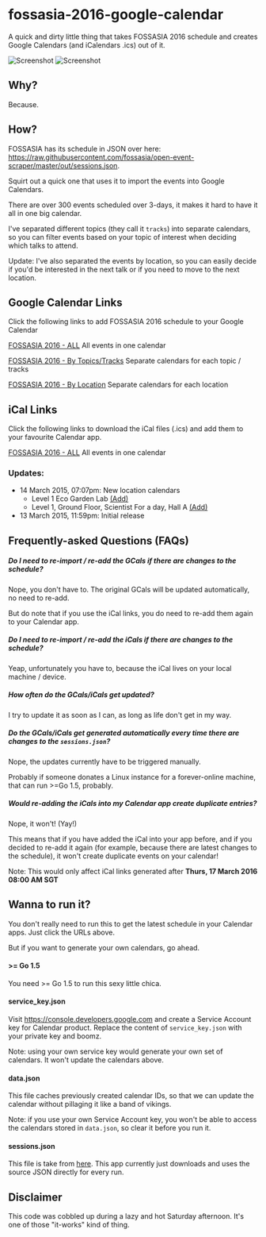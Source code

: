 # fossasia-2016-google-calendar
A quick and dirty little thing that takes FOSSASIA 2016 schedule and creates Google Calendars (and iCalendars .ics) out of it.

![Screenshot](http://i.imgur.com/Zrwzyvn.png)
![Screenshot](http://i.imgur.com/Q8haf3N.png)

## Why?
Because.

## How?
FOSSASIA has its schedule in JSON over here: https://raw.githubusercontent.com/fossasia/open-event-scraper/master/out/sessions.json.

Squirt out a quick one that uses it to import the events into Google Calendars.

There are over 300 events scheduled over 3-days, it makes it hard to have it all in one big calendar.

I've separated different topics (they call it `tracks`) into separate calendars, so you can filter events based on your
topic of interest when deciding which talks to attend.

Update: I've also separated the events by location, so you can easily decide if you'd be interested in the next talk or if you need to move to the next location.


## Google Calendar Links

Click the following links to add FOSSASIA 2016 schedule to your Google Calendar

[FOSSASIA 2016 - ALL](https://calendar.google.com/calendar/render?cid=oqrj3a93g17r1pgckrr2sv4klc@group.calendar.google.com)
All events in one calendar

[FOSSASIA 2016 - By Topics/Tracks](https://calendar.google.com/calendar/render?cid=2u592kc3v676evfrchmmhtddhc@group.calendar.google.com&cid=oeeack2tej4hepfnn5sl86ijv8@group.calendar.google.com&cid=2t6srepd45g1sp2igr9uhs1foc@group.calendar.google.com&cid=1sjun8vbpda14fhcdnb4ooku50@group.calendar.google.com&cid=ss8o2s4o1i71tbff7pvuhaf1ps@group.calendar.google.com&cid=so7meffbc6geit92c0veucn478@group.calendar.google.com&cid=efmcpobnjnflhg7p6amjjnucfo@group.calendar.google.com&cid=dgdout91jqtgo5ir5krsghgq6g@group.calendar.google.com&cid=o4lp7slj2k55rf9c5sfuavuegg@group.calendar.google.com&cid=llvl3lc03e0gggb29di6jf31k4@group.calendar.google.com&cid=gb9e6o5rhngojiooltgs73gbks@group.calendar.google.com&cid=5qg5cdi4qkr7n05eqgd9juhs6k@group.calendar.google.com&cid=mk37q05h3b4994boqbt534gmns@group.calendar.google.com&cid=0br88vtd48kk9rmeg7p02saueo@group.calendar.google.com&cid=9a5ddn4f5milnq5dmvu7i4pod0@group.calendar.google.com&cid=5jfq646ll31ovmnn5iad509c60@group.calendar.google.com&cid=bgichra2s39578j1s12cuovhkc@group.calendar.google.com)
Separate calendars for each topic / tracks

[FOSSASIA 2016 - By Location](https://calendar.google.com/calendar/render?cid=9g5troqm46de27pnmtk1tjb9rc@group.calendar.google.com&cid=0mpe4ekvrtjvfrlspqaja1tv5k@group.calendar.google.com&cid=hc66oetq5lofgrscuu2gr85jvk@group.calendar.google.com&cid=v5kii9f3idp4mu9sp0ufm0ri8g@group.calendar.google.com&cid=dd4afi5hpinmv2ebu0o27svru0@group.calendar.google.com&cid=47thjkeehc3v8m6sahg0961urs@group.calendar.google.com&cid=ecs0nve9nhp4sqcfum6j0mpbp4@group.calendar.google.com&cid=cgecjf7cpejo6phj4tenioruis@group.calendar.google.com&cid=4vro772eh7ig1tvq615e5pl2vo@group.calendar.google.com&cid=gp7chu22da63qvknmohrli5078@group.calendar.google.com&cid=unq7gtat51urg3psoi250i8aso@group.calendar.google.com&cid=230u48nkt9pdte134bm6b5l6rg@group.calendar.google.com&cid=i0uojupr0nrm3cfgi05ihf7l9g@group.calendar.google.com&cid=dphlq85te13i7jbmrmdc24v0v0@group.calendar.google.com&cid=tp924ol84l0fp00uvmefut6fms@group.calendar.google.com&cid=ma4vvvmik5620ntiunar04cp3s@group.calendar.google.com&cid=h873kna6o9jseg6d594o22jj44@group.calendar.google.com)
Separate calendars for each location

## iCal Links

Click the following links to download the iCal files (.ics) and add them to your favourite Calendar app.

[FOSSASIA 2016 - ALL](https://calendar.google.com/calendar/ical/oqrj3a93g17r1pgckrr2sv4klc%40group.calendar.google.com/public/basic.ics)
All events in one calendar


### Updates:

- 14 March 2015, 07:07pm: New location calendars
  - Level 1 Eco Garden Lab [(Add)](https://calendar.google.com/calendar/render?cid=gp7chu22da63qvknmohrli5078@group.calendar.google.com)
  - Level 1, Ground Floor, Scientist For a day, Hall A [(Add)](https://calendar.google.com/calendar/render?cid=h873kna6o9jseg6d594o22jj44@group.calendar.google.com)
- 13 March 2015, 11:59pm: Initial release

## Frequently-asked Questions (FAQs)

##### __Do I need to re-import / re-add the GCals if there are changes to the schedule?__

Nope, you don't have to. The original GCals will be updated automatically, no need to re-add.

But do note that if you use the iCal links, you do need to re-add them again to your Calendar app.

##### __Do I need to re-import / re-add the iCals if there are changes to the schedule?__

Yeap, unfortunately you have to, because the iCal lives on your local machine / device.

##### __How often do the GCals/iCals get updated?__

I try to update it as soon as I can, as long as life don't get in my way.

##### __Do the GCals/iCals get generated automatically every time there are changes to the `sessions.json`?__

Nope, the updates currently have to be triggered manually.

Probably if someone donates a Linux instance for a forever-online machine, that can run >=Go 1.5, probably.

##### __Would re-adding the iCals into my Calendar app create duplicate entries?__

Nope, it won't! (Yay!)

This means that if you have added the iCal into your app before, and if you decided to re-add it again (for example, because there are latest changes to the schedule), it won't create duplicate events on your calendar!

Note: This would only affect iCal links generated after __Thurs, 17 March 2016 08:00 AM SGT__

 
## Wanna to run it?
You don't really need to run this to get the latest schedule in your Calendar apps. Just click the URLs above.
 
 But if you want to generate your own calendars, go ahead.

#### >= Go 1.5
You need >= Go 1.5 to run this sexy little chica.

#### service_key.json
Visit https://console.developers.google.com and create a Service Account key for Calendar product.
Replace the content of `service_key.json` with your private key and boomz.

Note: using your own service key would generate your own set of calendars. It won't update the calendars above.

#### data.json
This file caches previously created calendar IDs, so that we can update the calendar without pillaging it like a band of vikings. 

Note: if you use your own Service Account key, you won't be able to access the calendars stored in `data.json`, so clear it before you run it.

#### sessions.json
This file is take from [here](https://raw.githubusercontent.com/fossasia/open-event-scraper/master/out/sessions.json). 
This app currently just downloads and uses the source JSON directly for every run.


## Disclaimer
This code was cobbled up during a lazy and hot Saturday afternoon. It's one of those "it-works" kind of thing.


